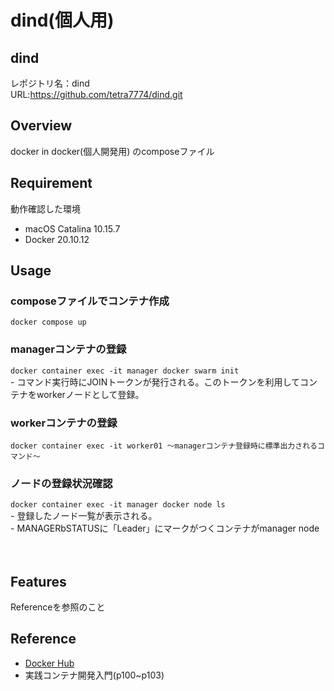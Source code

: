 # dind(個人用)

## dind

レポジトリ名：dind  
URL:https://github.com/tetra7774/dind.git

## Overview
docker in docker(個人開発用) のcomposeファイル

## Requirement
動作確認した環境  
- macOS Catalina 10.15.7
- Docker 20.10.12
## Usage
### composeファイルでコンテナ作成
```docker compose up```
### managerコンテナの登録
```docker container exec -it manager docker swarm init```  
    - コマンド実行時にJOINトークンが発行される。このトークンを利用してコンテナをworkerノードとして登録。
### workerコンテナの登録
```docker container exec -it worker01 〜managerコンテナ登録時に標準出力されるコマンド〜```
### ノードの登録状況確認
```docker container exec -it manager docker node ls```  
    - 登録したノード一覧が表示される。  
    - MANAGERbSTATUSに「Leader」にマークがつくコンテナがmanager node


　
## Features
Referenceを参照のこと
## Reference
- [Docker Hub](https://hub.docker.com/_/docker?tab=tags&page=1)
- 実践コンテナ開発入門(p100~p103)







